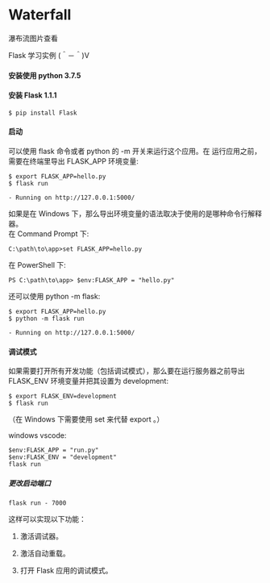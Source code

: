 # Waterfall
瀑布流图片查看

Flask 学习实例 (＾－＾)V

#### 安装使用 python 3.7.5

#### 安装 Flask 1.1.1

    $ pip install Flask

#### 启动

可以使用 flask 命令或者 python 的 -m 开关来运行这个应用。在 运行应用之前，需要在终端里导出 FLASK_APP 环境变量:

    $ export FLASK_APP=hello.py
    $ flask run

    - Running on http://127.0.0.1:5000/

如果是在 Windows 下，那么导出环境变量的语法取决于使用的是哪种命令行解释器。  
在 Command Prompt 下:

    
    C:\path\to\app>set FLASK_APP=hello.py

在 PowerShell 下:

    PS C:\path\to\app> $env:FLASK_APP = "hello.py"

还可以使用 python -m flask:

    $ export FLASK_APP=hello.py
    $ python -m flask run

    - Running on http://127.0.0.1:5000/

#### 调试模式

如果需要打开所有开发功能（包括调试模式），那么要在运行服务器之前导出 FLASK_ENV 环境变量并把其设置为 development:

    $ export FLASK_ENV=development
    $ flask run

（在 Windows 下需要使用 set 来代替 export 。）

windows vscode:

    $env:FLASK_APP = "run.py"
    $env:FLASK_ENV = "development"
    flask run

##### 更改启动端口
    flask run - 7000
    
这样可以实现以下功能：

1. 激活调试器。

2. 激活自动重载。

3. 打开 Flask 应用的调试模式。



